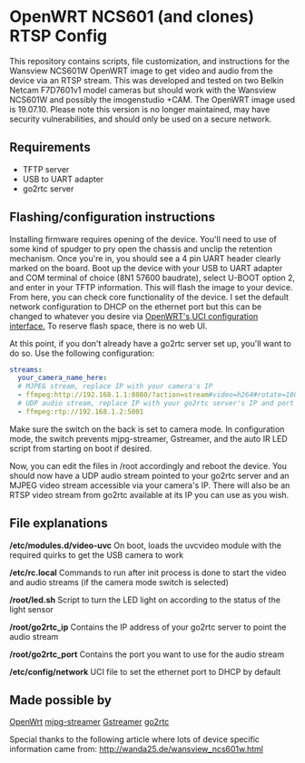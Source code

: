 # OpenWRT NCS601 (and clones) RTSP Config
This repository contains scripts, file customization, and instructions for the Wansview NCS601W OpenWRT image to get video and audio from the device via an RTSP stream. This was developed and tested on two Belkin Netcam F7D7601v1 model cameras but should work with the Wansview NCS601W and possibly the imogenstudio +CAM. The OpenWRT image used is 19.07.10. Please note this version is no longer maintained, may have security vulnerabilities, and should only be used on a secure network. 

## Requirements

 - TFTP server
 - USB to UART adapter
 - go2rtc server
 
## Flashing/configuration instructions

Installing firmware requires opening of the device. You'll need to use of some kind of spudger to pry open the chassis and unclip the retention mechanism. Once you're in, you should see a 4 pin UART header clearly marked on the board. Boot up the device with your USB to UART adapter and COM terminal of choice (8N1 57600 baudrate), select U-BOOT option 2, and enter in your TFTP information. This will flash the image to your device. From here, you can check core functionality of the device. I set the default network configuration to DHCP on the ethernet port but this can be changed to whatever you desire via [OpenWRT's UCI configuration interface.](https://openwrt.org/docs/guide-user/base-system/uci) To reserve flash space, there is no web UI. 

At this point, if you don't already have a go2rtc server set up, you'll want to do so. Use the following configuration:

```yaml
streams:
  your_camera_name_here:
  # MJPEG stream, replace IP with your camera's IP
  - ffmpeg:http://192.168.1.1:8080/?action=stream#video=h264#rotate=180
  # UDP audio stream, replace IP with your go2rtc server's IP and port
  - ffmpeg:rtp://192.168.1.2:5001
```

Make sure the switch on the back is set to camera mode. In configuration mode, the switch prevents mjpg-streamer, Gstreamer, and the auto IR LED script from starting on boot if desired.

Now, you can edit the files in /root accordingly and reboot the device. You should now have a UDP audio stream pointed to your go2rtc server and an MJPEG video stream accessible via your camera's IP. There will also be an RTSP video stream from go2rtc available at its IP you can use as you wish.

## File explanations

**/etc/modules.d/video-uvc**
On boot, loads the uvcvideo module with the required quirks to get the USB camera to work

**/etc/rc.local**
Commands to run after init process is done to start the video and audio streams (if the camera mode switch is selected)

**/root/led.sh**
Script to turn the LED light on according to the status of the light sensor

**/root/go2rtc_ip**
Contains the IP address of your go2rtc server to point the audio stream

**/root/go2rtc_port**
Contains the port you want to use for the audio stream

**/etc/config/network**
UCI file to set the ethernet port to DHCP by default

## Made possible by

[OpenWrt](https://openwrt.org/)
[mjpg-streamer](https://github.com/jacksonliam/mjpg-streamer)
[Gstreamer](https://gstreamer.freedesktop.org/)
[go2rtc](https://github.com/AlexxIT/go2rtc)

Special thanks to the following article where lots of device specific information came from: http://wanda25.de/wansview_ncs601w.html
